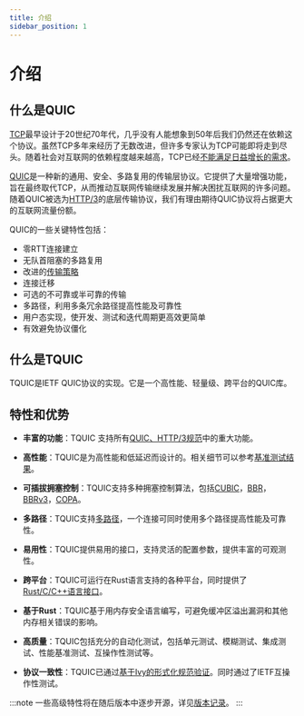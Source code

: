 ```yaml
---
title: 介绍
sidebar_position: 1
---
```


# 介绍

## 什么是QUIC

[TCP](https://en.wikipedia.org/wiki/Transmission_Control_Protocol#Historical_origin)最早设计于20世纪70年代，几乎没有人能想象到50年后我们仍然还在依赖这个协议。虽然TCP多年来经历了无数改进，但许多专家认为TCP可能即将走到尽头。随着社会对互联网的依赖程度越来越高，TCP已经[不能满足日益增长的需求](https://dl.acm.org/doi/10.1145/3098822.3098842)。

[QUIC](https://datatracker.ietf.org/doc/html/rfc9000)是一种新的通用、安全、多路复用的传输层协议。它提供了大量增强功能，旨在最终取代TCP，从而推动互联网传输继续发展并解决困扰互联网的许多问题。随着QUIC被选为[HTTP/3](https://datatracker.ietf.org/doc/html/rfc9114)的底层传输协议，我们有理由期待QUIC协议将占据更大的互联网流量份额。

QUIC的一些关键特性包括：
* 零RTT连接建立 
* 无队首阻塞的多路复用 
* 改进的[传输策略](https://datatracker.ietf.org/doc/html/rfc9002#name-relevant-differences-betwee)
* 连接迁移 
* 可选的不可靠或半可靠的传输
* 多路径，利用多条冗余路径提高性能及可靠性
* 用户态实现，使开发、测试和迭代周期更高效更简单
* 有效避免协议僵化


## 什么是TQUIC

TQUIC是IETF QUIC协议的实现。它是一个高性能、轻量级、跨平台的QUIC库。


## 特性和优势

* **丰富的功能**：TQUIC 支持所有[QUIC、HTTP/3规范](https://quicwg.org/)中的重大功能。

* **高性能**：TQUIC是为高性能和低延迟而设计的。相关细节可以参考[基准测试结果](further_readings/benchmark)。

* **可插拔拥塞控制**：TQUIC支持多种拥塞控制算法，包括[CUBIC](https://datatracker.ietf.org/doc/html/rfc8312)，[BBR](https://dl.acm.org/doi/pdf/10.1145/3009824)，[BBRv3](https://datatracker.ietf.org/meeting/117/materials/slides-117-ccwg-bbrv3-algorithm-bug-fixes-and-public-internet-deployment-00)，[COPA](https://www.usenix.org/conference/nsdi18/presentation/arun)。

* **多路径**：TQUIC支持[多路径](https://datatracker.ietf.org/doc/html/draft-ietf-quic-multipath)，一个连接可同时使用多个路径提高性能及可靠性。

* **易用性**：TQUIC提供易用的接口，支持灵活的配置参数，提供丰富的可观测性。

* **跨平台**：TQUIC可运行在Rust语言支持的各种平台，同时提供了[Rust/C/C++语言接口](category/api-reference)。

* **基于Rust**：TQUIC基于用内存安全语言编写，可避免缓冲区溢出漏洞和其他内存相关错误的影响。

* **高质量**：TQUIC包括充分的自动化测试，包括单元测试、模糊测试、集成测试、性能基准测试、互操作性测试等。

* **协议一致性**：TQUIC已通过[基于Ivy的形式化规范验证](further_readings/conformance)。同时通过了IETF互操作性测试。

:::note
一些高级特性将在随后版本中逐步开源，详见[版本记录](https://github.com/tencent/tquic/releases)。
:::
